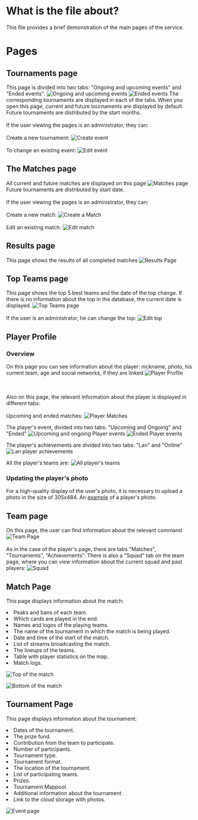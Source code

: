 # What is the file about?
This file provides a brief demonstration of the main pages of the service.

# Pages
## Tournaments page
This page is divided into two tabs: "Ongoing and upcoming events" and "Ended events".
![Ongoing and upcoming events](https://github.com/Tamada4a/KAST/blob/main/assets/2.%20Ongoing%20and%20upcoming%20events.png)
![Ended events](https://github.com/Tamada4a/KAST/blob/main/assets/3.%20Ended%20events.png)
The corresponding tournaments are displayed in each of the tabs. When you open this page, current and future tournaments are displayed by default. Future tournaments are distributed by the start months.<br></br>
If the user viewing the pages is an administrator, they can:<br></br>
Create a new tournament:
![Create event](https://github.com/Tamada4a/KAST/blob/main/assets/4.%20Create%20new%20event.png)
<br></br>
To change an existing event:
![Edit event](https://github.com/Tamada4a/KAST/blob/main/assets/5.%20Edit%20event.png)

## The Matches page
All current and future matches are displayed on this page
![Matches page](https://github.com/Tamada4a/KAST/blob/main/assets/6.%20Matches%20page.png)
Future tournaments are distributed by start date.<br></br>
If the user viewing the pages is an administrator, they can:<br></br>
Create a new match:
![Create a Match](https://github.com/Tamada4a/KAST/blob/main/assets/7.%20Create%20new%20match.png)
<br></br>
Edit an existing match:
![Edit match](https://github.com/Tamada4a/KAST/blob/main/assets/8.%20Edit%20match.png)

## Results page
This page shows the results of all completed matches
![Results Page](https://github.com/Tamada4a/KAST/blob/main/assets/9.%20Results%20page.png)

## Top Teams page
This page shows the top 5 best teams and the date of the top change. If there is no information about the top in the database, the current date is displayed.
![Top Teams page](https://github.com/Tamada4a/KAST/blob/main/assets/10.%20Teams%20top%20page.png)
<br></br>
If the user is an administrator, he can change the top:
![Edit top](https://github.com/Tamada4a/KAST/blob/main/assets/11.%20Edit%20tems%20top.png)

## Player Profile
### Overview
On this page you can see information about the player: nickname, photo, his current team, age and social networks, if they are linked
![Player Profile](https://github.com/Tamada4a/KAST/blob/main/assets/1.%20Player%20profile.png)

<br></br>Also on this page, the relevant information about the player is displayed in different tabs:<br></br>
Upcoming and ended matches:
![Player Matches](https://github.com/Tamada4a/KAST/blob/main/assets/12.%20Player%20matches.png)

The player's event, divided into two tabs: "Upcoming and Ongoing" and "Ended"
![Upcoming and ongoing Player events](https://github.com/Tamada4a/KAST/blob/main/assets/13.%20Ongoing%20and%20upcoming%20player%20events.png)
![Ended Player events](https://github.com/Tamada4a/KAST/blob/main/assets/14.%20Ended%20player%20events.png)

The player's achievements are divided into two tabs: "Lan" and "Online"
![Lan player achievements](https://github.com/Tamada4a/KAST/blob/main/assets/15.%20Player%20lan%20achievements.png)

All the player's teams are:
![All player's teams](https://github.com/Tamada4a/KAST/blob/main/assets/16.%20Player%20rosters.png)

### Updating the player's photo
For a high-quality display of the user's photo, it is necessary to upload a photo in the size of 305x484. An <a href="https://github.com/Tamada4a/LAST/blog/main/backend/images/players/NonPhoto.png">example</a> of a player's photo.

## Team page
On this page, the user can find information about the relevant command
![Team Page](https://github.com/Tamada4a/KAST/blob/main/assets/17.%20Team%20page.png)
<br></br>As in the case of the player's page, there are tabs "Matches", "Tournaments", "Achievements". There is also a "Squad" tab on the team page,
where you can view information about the current squad and past players:
![Squad](https://github.com/Tamada4a/KAST/blob/main/assets/18.%20Team%20players.png)

## Match Page
This page displays information about the match: 
<li>Peaks and bans of each team.</li>
<li>Which cards are played in the end.</li>
<li>Names and logos of the playing teams.</li>
<li>The name of the tournament in which the match is being played.</li>
<li>Date and time of the start of the match.</li>
<li>List of streams broadcasting the match.</li>
<li>The lineups of the teams.</li>
<li>Table with player statistics on the map.</li>
<li>Match logs.</li>
 
![Top of the match](https://github.com/Tamada4a/KAST/blob/main/assets/19.%20Match%20page%20upper.png)

![Bottom of the match](https://github.com/Tamada4a/KAST/blob/main/assets/20.%20Match%20page%20bottom.png)

## Tournament Page
This page displays information about the tournament:
<li>Dates of the tournament.</li>
<li>The prize fund.</li>
<li>Contribution from the team to participate.</li>
<li>Number of participants.</li>
<li>Tournament type.</li>
<li>Tournament format.</li>
<li>The location of the tournament.</li>
<li>List of participating teams.</li>
<li>Prizes.</li>
<li>Tournament Mappool.</li>
<li>Additional information about the tournament.</li>
<li>Link to the cloud storage with photos.</li>

![Event page](https://github.com/Tamada4a/KAST/blob/main/assets/21.%20Event%20page.png)
